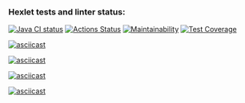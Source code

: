 ### Hexlet tests and linter status:
[![Java CI status](https://github.com/ArtemB91/java-project-lvl2/actions/workflows/java-ci.yml/badge.svg)](https://github.com/ArtemB91/java-project-lvl2/actions)
[![Actions Status](https://github.com/ArtemB91/java-project-lvl2/workflows/hexlet-check/badge.svg)](https://github.com/ArtemB91/java-project-lvl2/actions)
[![Maintainability](https://api.codeclimate.com/v1/badges/f2147d842c56a354df99/maintainability)](https://codeclimate.com/github/ArtemB91/java-project-lvl2/maintainability)
[![Test Coverage](https://api.codeclimate.com/v1/badges/f2147d842c56a354df99/test_coverage)](https://codeclimate.com/github/ArtemB91/java-project-lvl2/test_coverage)

[![asciicast](https://asciinema.org/a/2qjJDlDG2nOtjGDkssBan31dl.svg)](https://asciinema.org/a/2qjJDlDG2nOtjGDkssBan31dl)

[![asciicast](https://asciinema.org/a/WRRN0g94bvFMUr4NIWXdUZiXF.svg)](https://asciinema.org/a/WRRN0g94bvFMUr4NIWXdUZiXF)

[![asciicast](https://asciinema.org/a/5enSiMqInlGfdKsSqqveek2MA.svg)](https://asciinema.org/a/5enSiMqInlGfdKsSqqveek2MA)

[![asciicast](https://asciinema.org/a/7moAoke4sz7TX3jULjobBOPAc.svg)](https://asciinema.org/a/7moAoke4sz7TX3jULjobBOPAc)